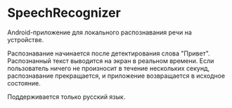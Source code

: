 # SpeechRecognizer
Android-приложение для локального распознавания речи на устройстве.

Распознавание начинается после детектирования слова "Привет". Распознанный текст выводится на экран в реальном времени.
Если пользователь ничего не произносит в течение нескольких секунд, распознавание прекращается, и приложение возвращается в исходное состояние.

Поддерживается только русский язык.

